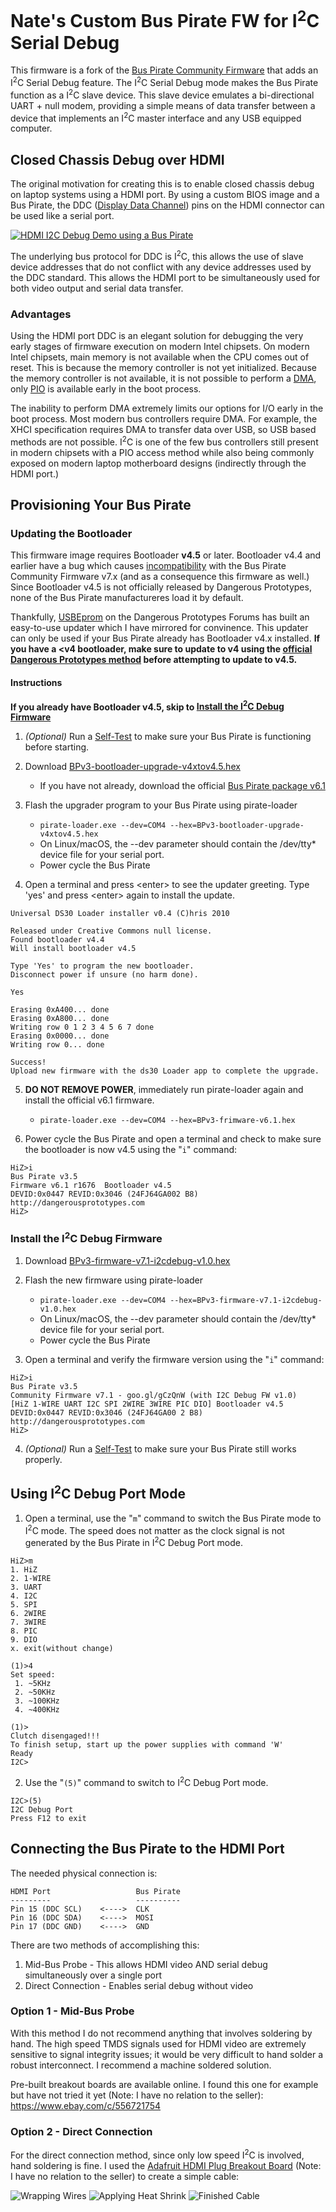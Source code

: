 # Nate's Custom Bus Pirate FW for I<sup>2</sup>C Serial Debug

This firmware is a fork of the [Bus Pirate Community Firmware](https://github.com/BusPirate/Bus_Pirate) that adds an I<sup>2</sup>C Serial Debug feature. The I<sup>2</sup>C Serial Debug mode makes the Bus Pirate function as a I<sup>2</sup>C slave device. This slave device emulates a bi-directional UART + null modem, providing a simple means of data transfer between a device that implements an I<sup>2</sup>C master interface and any USB equipped computer.

## Closed Chassis Debug over HDMI

The original motivation for creating this is to enable closed chassis debug on laptop systems using a HDMI port. By using a custom BIOS image and a Bus Pirate, the DDC ([Display Data Channel](https://en.wikipedia.org/wiki/Display_Data_Channel)) pins on the HDMI connector can be used like a serial port.

[![HDMI I2C Debug Demo using a Bus Pirate](Documentation/images/youtube-preview.png)](http://www.youtube.com/watch?v=xe7cFhRsr80 "HDMI I2C Debug Demo using a Bus Pirate")

The underlying bus protocol for DDC is I<sup>2</sup>C, this allows the use of slave device addresses that do not conflict with any device addresses used by the DDC standard. This allows the HDMI port to be simultaneously used for both video output and serial data transfer.

### Advantages

Using the HDMI port DDC is an elegant solution for debugging the very early stages of firmware execution on modern Intel chipsets. On modern Intel chipsets, main memory is not available when the CPU comes out of reset. This is because the memory controller is not yet initialized. Because the memory controller is not available, it is not possible to perform a [DMA](https://en.wikipedia.org/wiki/Direct_memory_access), only [PIO](https://en.wikipedia.org/wiki/Programmed_input/output) is available early in the boot process.

The inability to perform DMA extremely limits our options for I/O early in the boot process. Most modern bus controllers require DMA. For example, the XHCI specification requires DMA to transfer data over USB, so USB based methods are not possible. I<sup>2</sup>C is one of the few bus controllers still present in modern chipsets with a PIO access method while also being commonly exposed on modern laptop motherboard designs (indirectly through the HDMI port.)

## Provisioning Your Bus Pirate

### Updating the Bootloader

This firmware image requires Bootloader <b>v4.5</b> or later. Bootloader v4.4 and earlier have a bug which causes [incompatibility](https://github.com/BusPirate/Bus_Pirate/issues/38) with the Bus Pirate Community Firmware v7.x (and as a consequence this firmware as well.) Since Bootloader v4.5 is not officially released by Dangerous Prototypes, none of the Bus Pirate manufactureres load it by default.

Thankfully, [USBEprom](http://dangerousprototypes.com/forum/index.php?topic=8498.75) on the Dangerous Prototypes Forums has built an easy-to-use updater which I have mirrored for convinence. This updater can only be used if your Bus Pirate already has Bootloader v4.x installed. <b>If you have a &lt;v4 bootloader, make sure to update to v4 using the [official Dangerous Prototypes method](http://dangerousprototypes.com/blog/2010/01/18/how-to-bus-pirate-bootloader-v4-upgrade/) before attempting to update to v4.5.</b>

#### Instructions

<b>If you already have Bootloader v4.5, skip to [Install the I<sup>2</sup>C Debug Firmware](#install-the-i<sup>2</sup>c-debug-firmware)</b>

1. <i>(Optional)</i> Run a [Self-Test](http://dangerousprototypes.com/blog/2009/07/28/bus-pirate-self-test-guide/) to make sure your Bus Pirate is functioning before starting.

2. Download [BPv3-bootloader-upgrade-v4xtov4.5.hex](https://raw.githubusercontent.com/nate-desimone/Bus_Pirate/master/BPv3-bootloader-upgrade-v4xtov4.5.hex)
    - If you have not already, download the official [Bus Pirate package v6.1](https://github.com/DangerousPrototypes/Downloads/blob/master/BusPirate.package.v6.1.zip)

3. Flash the upgrader program to your Bus Pirate using pirate-loader
    - `pirate-loader.exe --dev=COM4 --hex=BPv3-bootloader-upgrade-v4xtov4.5.hex`
    - On Linux/macOS, the --dev parameter should contain the /dev/tty* device file for your serial port.
    - Power cycle the Bus Pirate

4. Open a terminal and press &lt;enter&gt; to see the updater greeting. Type 'yes' and press &lt;enter&gt; again to install the update.

```
Universal DS30 Loader installer v0.4 (C)hris 2010

Released under Creative Commons null license.
Found bootloader v4.4
Will install bootloader v4.5

Type 'Yes' to program the new bootloader.
Disconnect power if unsure (no harm done).

Yes

Erasing 0xA400... done
Erasing 0xA800... done
Writing row 0 1 2 3 4 5 6 7 done
Erasing 0x0000... done
Writing row 0... done

Success!
Upload new firmware with the ds30 Loader app to complete the upgrade.
```

5. <b>DO NOT REMOVE POWER</b>, immediately run pirate-loader again and install the official v6.1 firmware.
    - `pirate-loader.exe --dev=COM4 --hex=BPv3-frimware-v6.1.hex`

6. Power cycle the Bus Pirate and open a terminal and check to make sure the bootloader is now v4.5 using the "`i`" command:

```
HiZ>i
Bus Pirate v3.5
Firmware v6.1 r1676  Bootloader v4.5
DEVID:0x0447 REVID:0x3046 (24FJ64GA002 B8)
http://dangerousprototypes.com
HiZ>
```

### Install the I<sup>2</sup>C Debug Firmware

1. Download [BPv3-firmware-v7.1-i2cdebug-v1.0.hex](https://raw.githubusercontent.com/nate-desimone/Bus_Pirate/master/BPv3-firmware-v7.1-i2cdebug-v1.0.hex)

2. Flash the new firmware using pirate-loader
    - `pirate-loader.exe --dev=COM4 --hex=BPv3-firmware-v7.1-i2cdebug-v1.0.hex`
    - On Linux/macOS, the --dev parameter should contain the /dev/tty* device file for your serial port.
    - Power cycle the Bus Pirate

3. Open a terminal and verify the firmware version using the "`i`" command:

```
HiZ>i
Bus Pirate v3.5
Community Firmware v7.1 - goo.gl/gCzQnW (with I2C Debug FW v1.0)
[HiZ 1-WIRE UART I2C SPI 2WIRE 3WIRE PIC DIO] Bootloader v4.5
DEVID:0x0447 REVID:0x3046 (24FJ64GA00 2 B8)
http://dangerousprototypes.com
HiZ>
```

4. <i>(Optional)</i> Run a [Self-Test](http://dangerousprototypes.com/blog/2009/07/28/bus-pirate-self-test-guide/) to make sure your Bus Pirate still works properly.

## Using I<sup>2</sup>C Debug Port Mode

1. Open a terminal, use the "`m`" command to switch the Bus Pirate mode to I<sup>2</sup>C mode. The speed does not matter as the clock signal is not generated by the Bus Pirate in I<sup>2</sup>C Debug Port mode.

```
HiZ>m
1. HiZ
2. 1-WIRE
3. UART
4. I2C
5. SPI
6. 2WIRE
7. 3WIRE
8. PIC
9. DIO
x. exit(without change)

(1)>4
Set speed:
 1. ~5KHz
 2. ~50KHz
 3. ~100KHz
 4. ~400KHz

(1)>
Clutch disengaged!!!
To finish setup, start up the power supplies with command 'W'
Ready
I2C>
```

2. Use the "`(5)`" command to switch to I<sup>2</sup>C Debug Port mode.

```
I2C>(5)
I2C Debug Port
Press F12 to exit
```
## Connecting the Bus Pirate to the HDMI Port

The needed physical connection is:

```
HDMI Port                   Bus Pirate
---------                   ----------
Pin 15 (DDC SCL)    <---->  CLK
Pin 16 (DDC SDA)    <---->  MOSI
Pin 17 (DDC GND)    <---->  GND
```

There are two methods of accomplishing this:

1. Mid-Bus Probe - This allows HDMI video AND serial debug simultaneously over a single port
2. Direct Connection - Enables serial debug without video

### Option 1 - Mid-Bus Probe

With this method I do not recommend anything that involves soldering by hand. The high speed TMDS signals used for HDMI video are extremely sensitive to signal integrity issues; it would be very difficult to hand solder a robust interconnect. I recommend a machine soldered solution.

Pre-built breakout boards are available online. I found this one for example but have not tried it yet (Note: I have no relation to the seller): https://www.ebay.com/c/556721754

### Option 2 - Direct Connection

For the direct connection method, since only low speed I<sup>2</sup>C is involved, hand soldering is fine. I used the [Adafruit HDMI Plug Breakout Board](https://www.adafruit.com/product/3119) (Note: I have no relation to the seller) to create a simple cable:

![Wrapping Wires](Documentation/images/hdmi-wire-wrap.jpg "Wrapping Wires")
![Applying Heat Shrink](Documentation/images/hdmi-heat-shrink.jpg "Applying Heat Shrink")
![Finished Cable](Documentation/images/hdmi-breakout.jpg "Finished Cable")
